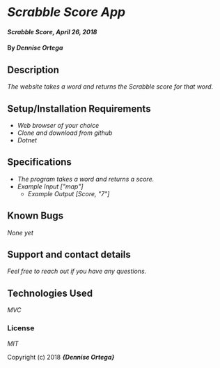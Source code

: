 # _Scrabble Score App_

#### _Scrabble Score, April 26, 2018_

#### By _**Dennise Ortega**_

## Description

_The website takes a word and returns the Scrabble score for that word._

## Setup/Installation Requirements

* _Web browser of your choice_
* _Clone and download from github_
* _Dotnet_

## Specifications
* _The program takes a word and returns a score._
* _Example Input ["map"]_
  * _Example Output [Score, "7"]_


## Known Bugs

_None yet_

## Support and contact details

_Feel free to reach out if you have any questions._

## Technologies Used

_MVC_

### License

*MIT*

Copyright (c) 2018 **_{Dennise Ortega}_**
